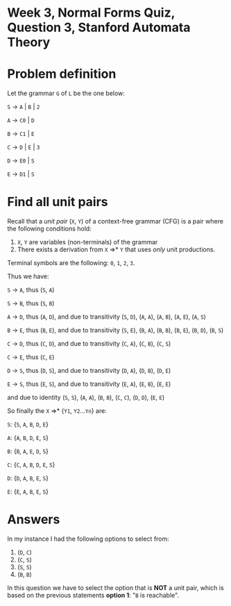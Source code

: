 # Week 3, Normal Forms Quiz, Question 3, Stanford Automata Theory

# Problem definition

Let the grammar `G` of `L` be the one below:

`S` → `A` | `B` | `2`

`A` → `C0` | `D`

`B` → `C1` | `E`

`C` → `D` | `E` | `3`

`D` → `E0` | `S`

`E` → `D1` | `S`

# Find all unit pairs

Recall that a *unit pair* (`X`, `Y`) of a context-free grammar (CFG) is a pair where
the following conditions hold:

 1. `X`, `Y` are variables (non-terminals) of the grammar
 2. There exists a derivation from `X` =>* `Y` that uses *only* unit productions.

Terminal symbols are the following: `0`, `1`, `2`, `3`.

Thus we have:

`S` → `A`, thus (`S`, `A`) 

`S` → `B`, thus (`S`, `B`)

`A` → `D`, thus (`A`, `D`), and due to transitivity (`S`, `D`), (`A`, `A`), (`A`, `B`), (`A`, `E`), (`A`, `S`)

`B` → `E`, thus (`B`, `E`), and due to transitivity (`S`, `E`), (`B`, `A`), (`B`, `B`), (`B`, `E`), (`B`, `D`), (`B`, `S`)

`C` → `D`, thus (`C`, `D`), and due to transitivity (`C`, `A`), (`C`, `B`), (`C`, `S`)

`C` → `E`, thus (`C`, `E`)

`D` → `S`, thus (`D`, `S`), and due to transitivity (`D`, `A`), (`D`, `B`), (`D`, `E`)

`E` → `S`, thus (`E`, `S`), and due to transitivity (`E`, `A`), (`E`, `B`), (`E`, `E`)

and due to identity (`S`, `S`), (`A`, `A`), (`B`, `B`), (`C`, `C`), (`D`, `D`), (`E`, `E`)
 
So finally the `X` =>* {`Y1`, `Y2`...`Yn`} are:

`S`: {`S`, `A`, `B`, `D`, `E`}

`A`: {`A`, `B`, `D`, `E`, `S`}

`B`: {`B`, `A`, `E`, `D`, `S`}

`C`: {`C`, `A`, `B`, `D`, `E`, `S`}

`D`: {`D`, `A`, `B`, `E`, `S`}

`E`: {`E`, `A`, `B`, `E`, `S`}

# Answers

In my instance I had the following options to select from:

 1. (`D`, `C`)
 2. (`C`, `S`)
 3. (`S`, `S`)
 4. (`B`, `B`)
 

In this question we have to select the option that is **NOT** a unit pair, which is 
based on the previous statements **option 1**: "`B` is reachable".